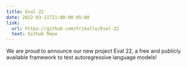 ```yaml
---
title: Eval 22
date: 2022-03-11T11:00:00-05:00
link: 
  url: https://github.com/Frikallo/Eval-22
  text: Github Repo
---
```


We are proud to announce our new project Eval 22, a free and publicly available framework to test autoregressive language models!